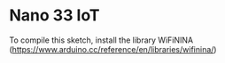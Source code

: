 # Nano 33 IoT

To compile this sketch, install the library WiFiNINA (https://www.arduino.cc/reference/en/libraries/wifinina/)


